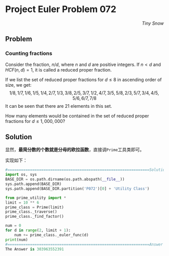 # Project Euler	Problem 072

<p align="right"><i>Tiny Snow</i></p>



## Problem

### Counting fractions

Consider the fraction, $n/d$, where $n$ and $d$ are positive integers. If $n<d$ and $HCF(n,d)=1$, it is called a reduced proper fraction.

If we list the set of reduced proper fractions for $d ≤ 8$ in ascending order of size, we get:
$$
1/8, 1/7, 1/6, 1/5, 1/4, 2/7, 1/3, 3/8, 2/5, 3/7, 1/2, 4/7, 3/5, 5/8, 2/3, 5/7, 3/4, 4/5, 5/6, 6/7, 7/8
$$
It can be seen that there are 21 elements in this set.

How many elements would be contained in the set of reduced proper fractions for $d ≤ 1,000,000$?



## Solution

显然，**最简分数的个数就是分母的欧拉函数**，直接调`Prime`工具类即可。

实现如下：

```python
#===============================================================Solution
import os, sys
BASE_DIR = os.path.dirname(os.path.abspath(__file__))
sys.path.append(BASE_DIR)
sys.path.append(BASE_DIR.partition('P072')[0] + 'Utility Class')

from prime_utility import *
limit = 10 ** 6
prime_class = Prime(limit)
prime_class._traverse()
prime_class._find_factor()

num = 0
for d in range(2, limit + 1):
    num += prime_class._euler_func(d)
print(num)
#===============================================================Answer
The Answer is 303963552391
```

